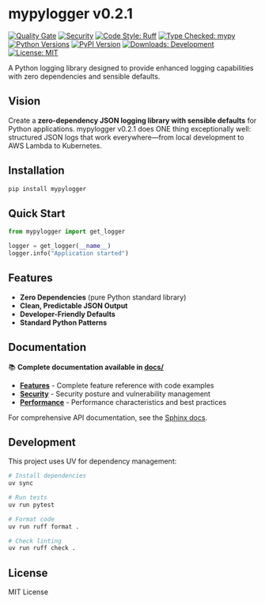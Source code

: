 # mypylogger v0.2.1

<!-- BADGES START -->
[![Quality Gate](https://img.shields.io/github/actions/workflow/status/stabbotco1/mypylogger/quality-gate.yml?style=flat&label=quality%20gate)](https://img.shields.io/github/actions/workflow/status/stabbotco1/mypylogger/quality-gate.yml?style=flat&label=quality%20gate) [![Security](https://img.shields.io/badge/security-verified-brightgreen?style=flat)](https://github.com/stabbotco1/mypylogger/security) [![Code Style: Ruff](https://img.shields.io/badge/code%20style-ruff-000000?style=flat)](https://img.shields.io/badge/code%20style-ruff-000000?style=flat) [![Type Checked: mypy](https://img.shields.io/badge/type%20checked-mypy-blue?style=flat)](https://img.shields.io/badge/type%20checked-mypy-blue?style=flat) [![Python Versions](https://img.shields.io/pypi/pyversions/mypylogger?style=flat)](https://img.shields.io/pypi/pyversions/mypylogger?style=flat) [![PyPI Version](https://img.shields.io/pypi/v/mypylogger?style=flat)](https://img.shields.io/pypi/v/mypylogger?style=flat) [![Downloads: Development](https://img.shields.io/badge/downloads-development-yellow?style=flat)](https://img.shields.io/badge/downloads-development-yellow?style=flat) [![License: MIT](https://img.shields.io/github/license/stabbotco1/mypylogger?style=flat)](https://img.shields.io/github/license/stabbotco1/mypylogger?style=flat)
<!-- BADGES END -->

A Python logging library designed to provide enhanced logging capabilities with zero dependencies and sensible defaults.

## Vision

Create a **zero-dependency JSON logging library with sensible defaults** for Python applications. mypylogger v0.2.1 does ONE thing exceptionally well: structured JSON logs that work everywhere—from local development to AWS Lambda to Kubernetes.

## Installation

```bash
pip install mypylogger
```

## Quick Start

```python
from mypylogger import get_logger

logger = get_logger(__name__)
logger.info("Application started")
```

## Features

- **Zero Dependencies** (pure Python standard library)
- **Clean, Predictable JSON Output**
- **Developer-Friendly Defaults**
- **Standard Python Patterns**

## Documentation

📚 **Complete documentation available in [docs/](https://github.com/stabbotco1/mypylogger/tree/main/docs)**

- **[Features](https://github.com/stabbotco1/mypylogger/blob/main/docs/FEATURES.md)** - Complete feature reference with code examples
- **[Security](https://github.com/stabbotco1/mypylogger/blob/main/docs/SECURITY.md)** - Security posture and vulnerability management
- **[Performance](https://github.com/stabbotco1/mypylogger/blob/main/docs/PERFORMANCE.md)** - Performance characteristics and best practices

For comprehensive API documentation, see the [Sphinx docs](https://github.com/stabbotco1/mypylogger/tree/main/docs/source).

## Development

This project uses UV for dependency management:

```bash
# Install dependencies
uv sync

# Run tests
uv run pytest

# Format code
uv run ruff format .

# Check linting
uv run ruff check .
```

## License

MIT License
